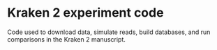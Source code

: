 # Kraken 2 experiment code
Code used to download data, simulate reads, build databases, and run comparisons in the Kraken 2 manuscript.
